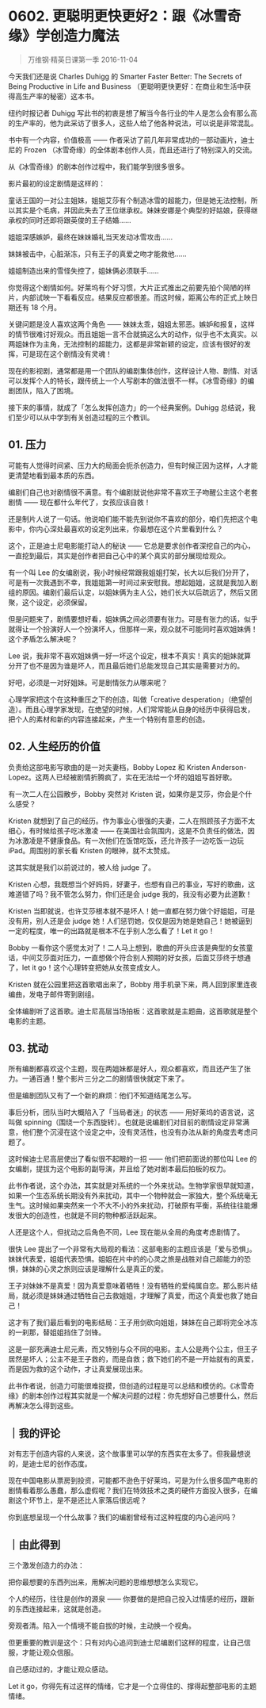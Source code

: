 # 0602. 更聪明更快更好2：跟《冰雪奇缘》学创造力魔法
> 万维钢·精英日课第一季
2016-11-04

今天我们还是说 Charles Duhigg 的 Smarter Faster Better: The Secrets of Being Productive in Life and Business （更聪明更快更好：在商业和生活中获得高生产率的秘密）这本书。

纽约时报记者 Duhigg 写此书的初衷是想了解当今各行业的牛人是怎么会有那么高的生产率的，他为此采访了很多人，这些人给了他各种说法，可以说是非常混乱。

书中有一个内容，价值极高 —— 作者采访了前几年非常成功的一部动画片，迪士尼的 Frozen （冰雪奇缘）的全体剧本创作人员，而且还进行了特别深入的交流。

从《冰雪奇缘》的剧本创作过程中，我们能学到很多很多。 

影片最初的设定剧情是这样的：

童话王国的一对公主姐妹，姐姐艾莎有个制造冰雪的超能力，但是她无法控制，所以其实是个毛病，并因此失去了王位继承权。妹妹安娜是个典型的好姑娘，获得继承权的同时还即将跟英俊的王子结婚……

姐姐深感嫉妒，最终在妹妹婚礼当天发动冰雪攻击……

妹妹被击中，心脏渐冻，只有王子的真爱之吻才能救他……

姐姐制造出来的雪怪失控了，姐妹俩必须联手……

你觉得这个剧情如何。好莱坞有个好习惯，大片正式推出之前要先拍个简陋的样片，内部试映一下看看反应。结果反应都很差。而这时候，距离公布的正式上映日期还有 18 个月。

关键问题是没人喜欢这两个角色 —— 妹妹太乖，姐姐太邪恶。嫉妒和报复，这样的情节很难讨好观众。而且姐姐一言不合就搞这么大的动作，似乎也不太真实。以两姐妹作为主角，无法控制的超能力，这都是非常新颖的设定，应该有很好的发挥，可是现在这个剧情没有灵魂！

现在的影视剧，通常都是用一个团队的编剧集体创作，这样设计人物、剧情、对话可以发挥个人的特长，跟传统上一个人写剧本的做法很不一样。《冰雪奇缘》的编剧团队，陷入了困境。

接下来的事情，就成了「怎么发挥创造力」的一个经典案例。Duhigg 总结说，我们至少可以从中学到有关创造过程的三个教训。 

## 01. 压力

可能有人觉得时间紧、压力大的局面会扼杀创造力，但有时候正因为这样，人才能更清楚地看到最本质的东西。

编剧们自己也对剧情很不满意。有个编剧就说他非常不喜欢王子吻醒公主这个老套剧情 —— 现在都什么年代了，女孩应该自救！

还是制片人说了一句话。他说咱们能不能先别说你不喜欢的部分，咱们先把这个电影中，你内心深处最喜欢的设定列出来，你最想在这个片里看到什么？

这个，正是迪士尼电影能打动人的秘诀 —— 它总是要求创作者深挖自己的内心，一直挖到最后，其实是创作者把自己心中的某个真实的部分展现给观众。

有一个叫 Lee 的女编剧说，我小时候经常跟我姐姐打架，长大以后我们分开了，可是有一次我遇到不幸，我姐姐第一时间过来安慰我。想起姐姐，这就是我加入剧组的原因。编剧们最后认定，以姐妹俩为主人公，她们长大以后疏远了，然后又团聚，这个设定，必须保留。

但是问题来了，剧情要想好看，姐妹俩之间必须要有张力。可是有张力的话，似乎就得让一个扮演好人一个扮演坏人，但那样一来，观众就不可能同时喜欢姐妹俩！这个矛盾怎么解决呢？

Lee 说，我非常不喜欢姐妹俩一好一坏这个设定，根本不真实！真实的姐妹就算分开了也不是因为谁是坏人，而且最后她们总能发现自己其实是需要对方的。

好吧，必须是一对好姐妹。可是剧情张力从哪来呢？

心理学家把这个在这种重压之下的创造，叫做「creative desperation」（绝望创造）。而且心理学家发现，在绝望的时候，人们常常能从自身的经历中获得启发，把个人的素材和新的内容连接起来，产生一个特别有意思的创造。 

## 02. 人生经历的价值

负责给这部电影写歌曲的是一对夫妻档，Bobby Lopez 和 Kristen Anderson-Lopez。这两人已经被剧情折腾疯了，实在无法给一个坏的姐姐写首好歌。

有一次二人在公园散步，Bobby 突然对 Kristen 说，如果你是艾莎，你会是个什么感受？

Kristen 就想到了自己的经历。作为事业心很强的夫妻，二人在照顾孩子方面不太细心，有时候给孩子吃冰激凌 —— 在美国社会氛围内，这是不负责任的做法，因为冰激凌是不健康食品。有一次他们在饭馆吃饭，还允许孩子一边吃饭一边玩 iPad。周围别的家长看 Kristen 的眼神，就不太赞成。

这其实就是我们以前说过的，被人给 judge 了。

Kristen 心想，我既想当个好妈妈，好妻子，也想有自己的事业，写好的歌曲，这难道错了吗？我不管怎么努力，你们还是会 judge 我的，我没有必要为此道歉！

Kristen 当即就说，也许艾莎根本就不是坏人！她一直都在努力做个好姐姐，可是没有用，别人还是会 judge 她！人们惩罚她，仅仅是因为她是她自己！她被逼到一定的程度，唯一的出路就是根本不在乎别人怎么看了！Let it go！

Bobby 一看你这个感觉太对了！二人马上想到，歌曲的开头应该是典型的女孩童话，中间艾莎面对压力，一直想做个符合别人预期的好女孩，后面艾莎终于想通了，let it go！这个心理转变把她从女孩变成女人。

Kristen 就在公园里把这首歌唱出来了，Bobby 用手机录下来，两人回到家里连夜编曲，发电子邮件寄到剧组。

全体编剧听了这首歌。迪士尼高层当场拍板：这首歌就是主题曲，这首歌就是整个电影的主题。

## 03. 扰动

所有编剧都喜欢这个主题，现在两姐妹都是好人，观众都喜欢，而且还产生了张力。一通百通！整个影片三分之二的剧情很快就定下来了。

但是编剧团队又有了一个新的麻烦：他们不知道结尾怎么写。

事后分析，团队当时大概陷入了「当局者迷」的状态 —— 用好莱坞的语言说，这叫做 spinning（围绕一个东西旋转）。也就是说编剧们对目前的剧情设定非常满意，他们整个沉浸在这个设定之中，没有灵活性，也没有办法从新的角度去考虑问题了。

这时候迪士尼高层使出了看似很不起眼的一招 —— 他们把前面说的那位叫 Lee 的女编剧，提拔为这个电影的副导演，并且给了她对剧本最后拍板的权力。

此书作者说，这个办法，其实就是对系统的一个外来扰动。生物学家很早就知道，如果一个生态系统长期没有外来扰动，其中一个物种就会一家独大，整个系统毫无生气。这时候如果突然来一个不大不小的外来扰动，打破原有平衡，系统往往能爆发很大的创造性，也就是不同的物种都活跃起来。

人还是这个人，但扰动之后角色不同，Lee 现在能从全局的角度考虑剧情了。

很快 Lee 提出了一个非常有大局观的看法：这部电影的主题应该是「爱与恐惧」。妹妹代表爱，姐姐代表恐惧。姐姐在片中的的心灵之旅是战胜对自己超能力的恐惧，妹妹的心灵之旅则应该是理解什么是真正的爱。

王子对妹妹不是真爱！因为真爱意味着牺牲！没有牺牲的爱纯属自恋。那么影片结局，就必须是妹妹通过牺牲自己去救姐姐，才理解了真爱，而这个真爱也救了她自己！

这才有了我们最后看到的电影结局：王子用剑砍向姐姐，妹妹在自己即将完全冰冻的一刹那，替姐姐挡住了剑锋。

这是一部充满迪士尼元素，而又特别与众不同的电影。主人公是两个公主，但王子居然是坏人；公主不是王子救的，而是自救；救下她们的不是一开始就有的真爱，而是因为救的这个动作，才让真爱展现出来。

此书作者说，创造力可能很难捉摸，但创造的过程是可以总结和模仿的。《冰雪奇缘》的剧本创作过程其实就是一个解决问题的过程：你先想好自己想要什么，然后再解决怎么得到这些。 

## ｜我的评论

对有志于创造内容的人来说，这个故事里可以学的东西实在太多了。但我最想说的，是迪士尼的创作态度。

现在中国电影从票房到投资，可能都不逊色于好莱坞，可是为什么很多国产电影的剧情看着那么愚蠢，那么虚假呢？我们在特效技术之类的硬件方面投入很多，在编剧这个环节上，是不是还比人家落后很远呢？

你到底想呈现一个什么故事？我们的编剧曾经有过这种程度的内心追问吗？ 

## ｜由此得到

三个激发创造力的办法：

把你最想要的东西列出来，用解决问题的思维想想怎么实现它。

个人的经历，往往是创作的源泉 —— 你要做的是把自己投入过情感的经历，跟新的东西连接起来，这就是创造。

旁观者清。陷入一个情境不能自拔的时候，主动换一个视角。

但更重要的教训是这个：只有对内心追问到迪士尼编剧们这样的程度，让自己信服，才能让观众信服。

自己感动过的，才能让观众感动。

Let it go，你得先有过这样的情绪，它才是一个立得住的、撑得起整部电影的主题情绪。

